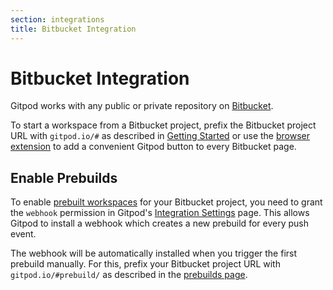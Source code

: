```yaml
---
section: integrations
title: Bitbucket Integration
---
```


<script context="module">
  export const prerender = true;
</script>

# Bitbucket Integration

Gitpod works with any public or private repository on [Bitbucket](https://bitbucket.org/).

To start a workspace from a Bitbucket project, prefix the Bitbucket project URL with `gitpod.io/#` as described in [Getting Started](./getting-started) or use the [browser extension](./browser-extension) to add a convenient Gitpod button to every Bitbucket page.

## Enable Prebuilds

To enable [prebuilt workspaces](./prebuilds) for your Bitbucket project, you need to grant the `webhook` permission in Gitpod's [Integration Settings](https://gitpod.io/integrations) page. This allows Gitpod to install a webhook which creates a new prebuild for every push event.

The webhook will be automatically installed when you trigger the first prebuild manually. For this, prefix your Bitbucket project URL with `gitpod.io/#prebuild/` as described in the [prebuilds page](./prebuilds#on-gitlab-and-bitbucket).
